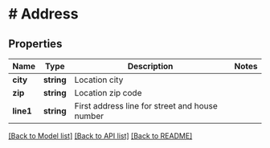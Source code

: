 # # Address

## Properties

Name | Type | Description | Notes
------------ | ------------- | ------------- | -------------
**city** | **string** | Location city |
**zip** | **string** | Location zip code |
**line1** | **string** | First address line for street and house number |

[[Back to Model list]](../../README.md#models) [[Back to API list]](../../README.md#endpoints) [[Back to README]](../../README.md)
